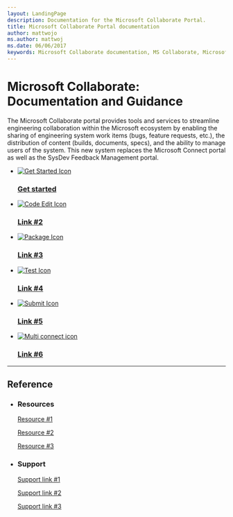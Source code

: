 ```yaml
---
layout: LandingPage
description: Documentation for the Microsoft Collaborate Portal.
title: Microsoft Collaborate Portal documentation 
author: mattwojo
ms.author: mattwoj
ms.date: 06/06/2017
keywords: Microsoft Collaborate documentation, MS Collaborate, Microsoft Collaborate portal, Microsoft Connect, SysDev portal, Dev Center bugs
---
```


# Microsoft Collaborate: Documentation and Guidance

The Microsoft Collaborate portal provides tools and services to streamline engineering collaboration within the Microsoft ecosystem by enabling the sharing of engineering system work items (bugs, feature requests, etc.), the distribution of content (builds, documents, specs), and the ability to manage users of the system. This new system replaces the Microsoft Connect portal as well as the SysDev Feedback Management portal.

<ul class="panelContent cardsFTitle">
    <li>
        <a href="./get-started.md">
        <div class="cardSize">
            <div class="cardPadding">
                <div class="card">
                    <div class="cardImageOuter">
                        <div class="cardImage">
                            <img src="/media/common/i_get-started.svg" alt="Get Started Icon" />
                        </div>
                    </div>
                    <div class="cardText">
                        <h3>Get started</h3>
                    </div>
                </div>
            </div>
        </div>
        </a>
    </li>
    <li>
        <a href="./..">
        <div class="cardSize">
            <div class="cardPadding">
                <div class="card">
                    <div class="cardImageOuter">
                        <div class="cardImage">
                            <img src="/media/common/i_code-edit.svg" alt="Code Edit Icon" />
                        </div>
                    </div>
                    <div class="cardText">
                        <h3>Link #2</h3>
                    </div>
                </div>
            </div>
        </div>
        </a>
    </li>
    <li>
        <a href="./..">
        <div class="cardSize">
            <div class="cardPadding">
                <div class="card">
                    <div class="cardImageOuter">
                        <div class="cardImage">
                            <img src="/media/common/i_test.svg" alt="Package Icon" />
                        </div>
                    </div>
                    <div class="cardText">
                        <h3>Link #3</h3>
                    </div>
                </div>
            </div>
        </div>
        </a>
    </li>
    <li>
        <a href="./..">
        <div class="cardSize">
            <div class="cardPadding">
                <div class="card">
                    <div class="cardImageOuter">
                        <div class="cardImage">
                            <img src="/media/common/i_test.svg" alt="Test Icon" />
                        </div>
                    </div>
                    <div class="cardText">
                        <h3>Link #4</h3>
                    </div>
                </div>
            </div>
        </div>
        </a>
    </li>
    <li>
        <a href="./..">
        <div class="cardSize">
            <div class="cardPadding">
                <div class="card">
                    <div class="cardImageOuter">
                        <div class="cardImage">
                            <img src="/media/common/i_deploy.svg" alt="Submit Icon" />
                        </div>
                    </div>
                    <div class="cardText">
                        <h3>Link #5</h3>
                    </div>
                </div>
            </div>
        </div>
        </a>
    </li>
    <li>
        <a href="//developer.microsoft.com/windows">
        <div class="cardSize">
            <div class="cardPadding">
                <div class="card">
                    <div class="cardImageOuter">
                        <div class="cardImage">
                            <img src="/media/common/i_multi-connect.svg" alt="Multi connect icon" />
                        </div>
                    </div>
                    <div class="cardText">
                        <h3>Link #6</h3>
                    </div>
                </div>
            </div>
        </div>
        </a>
    </li>
  </ul>

---

<h2>Reference</h2>

<ul class="panelContent cardsW">
    <li>
        <div class="cardSize">
            <div class="cardPadding">
                <div class="card">
                    <div class="cardText">
                        <h3>Resources</h3>
                        <p><a href="//developer.microsoft.com/windows">Resource #1</a></p>
                        <p><a href="//developer.microsoft.com/windows">Resource #2</a></p>
                        <p><a href="//developer.microsoft.com/windows">Resource #3</a></p>
                        </div>
                    </div>
                </div>
            </div>
    </li>
    <li>
        <div class="cardSize">
            <div class="cardPadding">
                <div class="card">
                    <div class="cardText">
                        <h3>Support</h3>
                        <p><a href="//developer.microsoft.com/windows">Support link #1</a></p>
                        <p><a href="//developer.microsoft.com/windows">Support link #2</a></p>
                        <p><a href="//developer.microsoft.com/windows">Support link #3</a></p>
                    </div>
                </div>
            </div>
        </div>
    </li>
</ul>